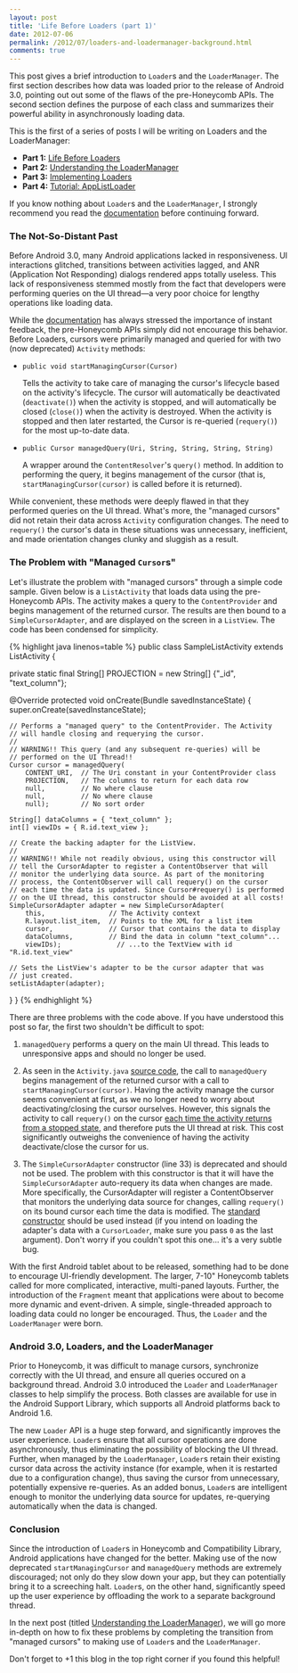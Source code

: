 ```yaml
---
layout: post
title: 'Life Before Loaders (part 1)'
date: 2012-07-06
permalink: /2012/07/loaders-and-loadermanager-background.html
comments: true
---
```


This post gives a brief introduction to `Loader`s and the `LoaderManager`. The first
section describes how data was loaded prior to the release of Android 3.0, pointing out out some of the flaws
of the pre-Honeycomb APIs. The second section defines the purpose of each class and summarizes their powerful
ability in asynchronously loading data.

This is the first of a series of posts I will be writing on Loaders and the LoaderManager:

  + **Part 1:** <a href="/2012/07/loaders-and-loadermanager-background.html">Life Before Loaders</a>
  + **Part 2:** <a href="/2012/07/understanding-loadermanager.html">Understanding the LoaderManager</a>
  + **Part 3:** <a href="/2012/08/implementing-loaders.html">Implementing Loaders</a>
  + **Part 4:** <a href="/2012/09/tutorial-loader-loadermanager.html">Tutorial: AppListLoader</a>

If you know nothing about `Loader`s and the `LoaderManager`, I strongly recommend you read the
<a href="http://developer.android.com/guide/components/loaders.html">documentation</a> before continuing forward.

### The Not-So-Distant Past

Before Android 3.0, many Android applications lacked in responsiveness. UI interactions glitched, transitions
between activities lagged, and ANR (Application Not Responding) dialogs rendered apps totally useless. This
lack of responsiveness stemmed mostly from the fact that developers were performing queries on the UI
thread&mdash;a very poor choice for lengthy operations like loading data.

While the <a href="http://developer.android.com/guide/practices/responsiveness.html">documentation</a> has always
stressed the importance of instant feedback, the pre-Honeycomb APIs simply did not encourage this behavior. Before
Loaders, cursors were primarily managed and queried for with two (now deprecated) `Activity` methods:

<!--more-->

  + `public void startManagingCursor(Cursor)`

    Tells the activity to take care of managing the cursor's lifecycle based on the activity's lifecycle. The
    cursor will automatically be deactivated (`deactivate()`) when the activity is stopped, and will
    automatically be closed (`close()`) when the activity is destroyed. When the activity is stopped
    and then later restarted, the Cursor is re-queried (`requery()`) for the most up-to-date data.

  + `public Cursor managedQuery(Uri, String, String, String, String)`

    A wrapper around the `ContentResolver`'s `query()` method. In addition to performing the
    query, it begins management of the cursor (that is, `startManagingCursor(cursor)` is called before
    it is returned).

While convenient, these methods were deeply flawed in that they performed queries on the UI thread. What's more,
the "managed cursors" did not retain their data across `Activity` configuration changes. The need to
`requery()` the cursor's data in these situations was unnecessary, inefficient, and made orientation
changes clunky and sluggish as a result.

### The Problem with "Managed `Cursor`s"

Let's illustrate the problem with "managed cursors" through a simple code sample. Given below is a
`ListActivity` that loads data using the pre-Honeycomb APIs. The activity makes a query
to the `ContentProvider` and begins management of the returned cursor. The results are then bound to
a `SimpleCursorAdapter`, and are displayed on the screen in a `ListView`. The code has
been condensed for simplicity.

<div class="scrollable">
{% highlight java linenos=table %}
public class SampleListActivity extends ListActivity {

  private static final String[] PROJECTION = new String[] {"_id", "text_column"};

  @Override
  protected void onCreate(Bundle savedInstanceState) {
    super.onCreate(savedInstanceState);

    // Performs a "managed query" to the ContentProvider. The Activity 
    // will handle closing and requerying the cursor.
    //
    // WARNING!! This query (and any subsequent re-queries) will be
    // performed on the UI Thread!!
    Cursor cursor = managedQuery(
        CONTENT_URI,  // The Uri constant in your ContentProvider class
        PROJECTION,   // The columns to return for each data row
        null,         // No where clause
        null,         // No where clause
        null);        // No sort order

    String[] dataColumns = { "text_column" };
    int[] viewIDs = { R.id.text_view };
 
    // Create the backing adapter for the ListView.
    //
    // WARNING!! While not readily obvious, using this constructor will 
    // tell the CursorAdapter to register a ContentObserver that will
    // monitor the underlying data source. As part of the monitoring
    // process, the ContentObserver will call requery() on the cursor 
    // each time the data is updated. Since Cursor#requery() is performed 
    // on the UI thread, this constructor should be avoided at all costs!
    SimpleCursorAdapter adapter = new SimpleCursorAdapter(
        this,                // The Activity context
        R.layout.list_item,  // Points to the XML for a list item
        cursor,              // Cursor that contains the data to display
        dataColumns,         // Bind the data in column "text_column"...
        viewIDs);              // ...to the TextView with id "R.id.text_view"

    // Sets the ListView's adapter to be the cursor adapter that was 
    // just created.
    setListAdapter(adapter);
  }
}
{% endhighlight %}
</div>

There are three problems with the code above. If you have understood this post so far, the first two
shouldn't be difficult to spot:

  1. `managedQuery` performs a query on the main UI thread. This leads to unresponsive apps and
     should no longer be used.

  2. As seen in the `Activity.java`
     <a href="http://grepcode.com/file/repository.grepcode.com/java/ext/com.google.android/android/1.5_r4/android/app/Activity.java#Activity.managedQuery%28android.net.Uri%2Cjava.lang.String%5B%5D%2Cjava.lang.String%2Cjava.lang.String%29">source code</a>,
     the call to `managedQuery` begins management of the returned cursor with a call to
     `startManagingCursor(cursor)`. Having the activity manage the cursor seems convenient at first, as we
     no longer need to worry about deactivating/closing the cursor ourselves. However, this signals the activity to call
     `requery()` on the cursor
     <a href="http://grepcode.com/file/repository.grepcode.com/java/ext/com.google.android/android/1.5_r4/android/app/Activity.java#3503">each time the activity returns from a stopped state</a>,
     and therefore puts the UI thread at risk. This cost significantly outweighs the convenience of having the activity deactivate/close the cursor for us.

  3. The `SimpleCursorAdapter` constructor (line 33) is deprecated and should not be used. The
     problem with this constructor is that it will have the `SimpleCursorAdapter` auto-requery
     its data when changes are made. More specifically, the CursorAdapter will register a ContentObserver
     that monitors the underlying data source for changes, calling `requery()` on its bound
     cursor each time the data is modified. The
     <a href="http://developer.android.com/reference/android/widget/SimpleCursorAdapter.html#SimpleCursorAdapter(android.content.Context, int, android.database.Cursor, java.lang.String[], int[], int)">standard constructor</a>
     should be used instead (if you intend on loading the adapter's data with a `CursorLoader`,
     make sure you pass `0` as the last argument). Don't worry if you couldn't spot this one...
     it's a very subtle bug.

With the first Android tablet about to be released, something had to be done to encourage UI-friendly development.
The larger, 7-10" Honeycomb tablets called for more complicated, interactive, multi-paned layouts. Further, the
introduction of the `Fragment` meant that applications were about to become more dynamic and event-driven.
A simple, single-threaded approach to loading data could no longer be encouraged. Thus, the `Loader` and
the `LoaderManager` were born.

### Android 3.0, Loaders, and the LoaderManager

Prior to Honeycomb, it was difficult to manage cursors, synchronize correctly with the UI thread, and ensure
all queries occured on a background thread. Android 3.0 introduced the `Loader` and `LoaderManager` classes
to help simplify the process. Both classes are available for use in the Android Support Library, which
supports all Android platforms back to Android 1.6.

The new `Loader` API is a huge step forward, and significantly improves the user experience. `Loader`s ensure
that all cursor operations are done asynchronously, thus eliminating the possibility of blocking the UI thread.
Further, when managed by the `LoaderManager`, `Loader`s retain their existing cursor data across the activity
instance (for example, when it is restarted due to a configuration change), thus saving the cursor from
unnecessary, potentially expensive re-queries. As an added bonus, `Loader`s are intelligent enough to monitor
the underlying data source for updates, re-querying automatically when the data is changed.

### Conclusion

Since the introduction of `Loader`s in Honeycomb and Compatibility Library, Android applications have
changed for the better. Making use of the now deprecated `startManagingCursor` and `managedQuery`
methods are extremely discouraged; not only do they slow down your app, but they can potentially bring it to a
screeching halt. `Loader`s, on the other hand, significantly speed up the user experience by offloading
the work to a separate background thread.

In the next post (titled <a href="/2012/07/understanding-loadermanager.html">Understanding the LoaderManager</a>),
we will go more in-depth on how to fix these problems by completing the transition from "managed cursors" to
making use of `Loader`s and the `LoaderManager`.

Don't forget to +1 this blog in the top right corner if you found this helpful!